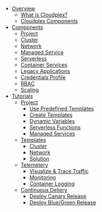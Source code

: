 - [Overview](pages/user-guide/overview/product-overview.md)
  - [What is Cloudplex?](pages/user-guide/overview/what-is-cloudplex/what-is-cloudplex)
  - [Cloudplex Components](pages/user-guide/overview/cloudplex-components/cloudplex-components)
- [Components](pages/user-guide/components/components)
  - [Project](pages/user-guide/components/project/project)
  - [Cluster](pages/user-guide/components/cluster/cluster)
  - [Network](pages/user-guide/components/network/network)
  - [Managed Service]()
  - [Serverless]()
  - [Container Services]()
  - [Legacy Applications]()
  - [Credentials Profile](pages/user-guide/components/credentials-profile/credentials-profile)
  - [RBAC]()
  - [Scaling](pages/user-guide/components/scaling/scaling)
- [Tutorials](pages/user-guide/tutorials/tutorials)
  - [Project](pages/user-guide/tutorials/project/project)
    - [Use Predefined Templates](pages/user-guide/tutorials/project/use-predefined-templates/lab-1)
    - [Create Templates](pages/user-guide/tutorials/project/create-templates/lab-2)
    - [Dynamic Variables](pages/user-guide/tutorials/project/dynamic-variables/lab-3)
    - [Serverless Functions](pages/user-guide/tutorials/project/serverless-functions/lab-4)
    - [Managed Services](pages/user-guide/examples/project/lab-5/lab-5)
  - [Templates](pages/user-guide/tutorials/templates/templates)
    - [Cluster](pages/user-guide/tutorials/templates/cluster/cluster)
    - [Network](pages/user-guide/tutorials/templates/network/network)
    - [Solution](solution.md)
  - [Telemetery](pages/user-guide/examples/telemetry/telemetry)
    - [Visualize & Trace Traffic](pages/user-guide/examples/telemetry/cluster/cluster)
    - [Monitoring](pages/user-guide/examples/telemetry/network/network)
    - [Container Logging](pages/user-guide/examples/telemetry/network/network)
  - [Continuous Deliery](pages/user-guide/examples/cd/telemetry)
    - [Deploy Canary Release](pages/user-guide/examples/cd/cluster/cluster)
    - [Deploy Blue/Green Release](pages/user-guide/examples/cd/network/network)
